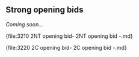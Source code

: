 ## <a name="Strong_opening_bids"> Strong opening bids

_Coming soon..._



{file:3210 2NT opening bid\- 2NT opening bid -.md}

{file:3220 2C opening bid\- 2C opening bid -.md}
